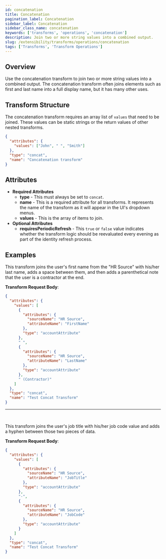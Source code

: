 ```yaml
---
id: concatenation
title: Concatenation
pagination_label: Concatenation
sidebar_label: Concatenation
sidebar_class_name: concatenation
keywords: ['transforms', 'operations', 'concatenation']
description: Join two or more string values into a combined output.
slug: /extensibility/transforms/operations/concatenation
tags: ['Transforms', 'Transform Operations']
---
```


## Overview

Use the concatenation transform to join two or more string values into a combined output. The concatenation transform often joins elements such as first and last name into a full display name, but it has many other uses.

## Transform Structure

The concatenation transform requires an array list of `values` that need to be joined. These values can be static strings or the return values of other nested transforms.

```json
{
  "attributes": {
    "values": ["John", " ", "Smith"]
  },
  "type": "concat",
  "name": "Concatenation transform"
}
```

## Attributes

- **Required Attributes**
  - **type** - This must always be set to `concat`.
  - **name** - This is a required attribute for all transforms. It represents the name of the transform as it will appear in the UI's dropdown menus.
  - **values** - This is the array of items to join.
- **Optional Attributes**
  - **requiresPeriodicRefresh** - This `true` or `false` value indicates whether the transform logic should be reevaluated every evening as part of the identity refresh process.

## Examples

This transform joins the user's first name from the "HR Source" with his/her last name, adds a space between them, and then adds a parenthetical note that the user is a contractor at the end.

**Transform Request Body**:

```json
{
  "attributes": {
    "values": [
      {
        "attributes": {
          "sourceName": "HR Source",
          "attributeName": "FirstName"
        },
        "type": "accountAttribute"
      },
      " ",
      {
        "attributes": {
          "sourceName": "HR Source",
          "attributeName": "LastName"
        },
        "type": "accountAttribute"
      },
      " (Contractor)"
    ]
  },
  "type": "concat",
  "name": "Test Concat Transform"
}
```

---

<p>&nbsp;</p>

This transform joins the user's job title with his/her job code value and adds a hyphen between those two pieces of data.

**Transform Request Body**:

```json
{
  "attributes": {
    "values": [
      {
        "attributes": {
          "sourceName": "HR Source",
          "attributeName": "JobTitle"
        },
        "type": "accountAttribute"
      },
      "-",
      {
        "attributes": {
          "sourceName": "HR Source",
          "attributeName": "JobCode"
        },
        "type": "accountAttribute"
      }
    ]
  },
  "type": "concat",
  "name": "Test Concat Transform"
}
```
